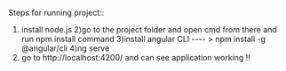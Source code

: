 Steps for running project::

1) install node.js
2)go to the project folder and open cmd from there and run npm install command
3)install angular CLI ----  > npm install -g @angular/cli
4)ng serve
5) go to http://localhost:4200/ and can see application working !!
